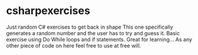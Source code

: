 # csharpexercises
Just random C# exercises to get back in shape
This one specifically generates a random number and the user has to try and guess it. Basic exercise using Do While loops and if statements.
Great for learning... As any other piece of code on here feel free to use at free will.
